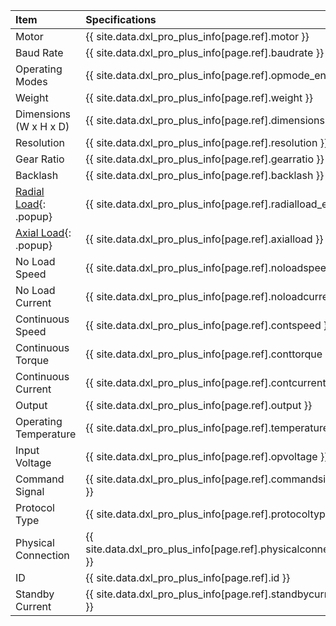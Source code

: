 
| Item                   | Specifications                                            |
|:-----------------------|:----------------------------------------------------------|
| Motor                  | {{ site.data.dxl_pro_plus_info[page.ref].motor }}              |
| Baud Rate              | {{ site.data.dxl_pro_plus_info[page.ref].baudrate }}           |
| Operating Modes        | {{ site.data.dxl_pro_plus_info[page.ref].opmode_en }}          |
| Weight                 | {{ site.data.dxl_pro_plus_info[page.ref].weight }}             |
| Dimensions (W x H x D) | {{ site.data.dxl_pro_plus_info[page.ref].dimensions }}         |
| Resolution             | {{ site.data.dxl_pro_plus_info[page.ref].resolution }}         |
| Gear Ratio             | {{ site.data.dxl_pro_plus_info[page.ref].gearratio }}          |
| Backlash               | {{ site.data.dxl_pro_plus_info[page.ref].backlash }}           |{% if site.data.dxl_pro_plus_info[page.ref].radialload_en != 'N/A' %}
| [Radial Load]{: .popup}| {{ site.data.dxl_pro_plus_info[page.ref].radialload_en }}      |{% else %}{% endif %}{% if site.data.dxl_pro_plus_info[page.ref].axialload != 'N/A' %}
| [Axial Load]{: .popup} | {{ site.data.dxl_pro_plus_info[page.ref].axialload }}          |{% else %}{% endif %}
| No Load Speed          | {{ site.data.dxl_pro_plus_info[page.ref].noloadspeed }}        |
| No Load Current        | {{ site.data.dxl_pro_plus_info[page.ref].noloadcurrent }}      |
| Continuous Speed       | {{ site.data.dxl_pro_plus_info[page.ref].contspeed }}          |
| Continuous Torque      | {{ site.data.dxl_pro_plus_info[page.ref].conttorque }}         |
| Continuous Current     | {{ site.data.dxl_pro_plus_info[page.ref].contcurrent }}        |
| Output                 | {{ site.data.dxl_pro_plus_info[page.ref].output }}             |
| Operating Temperature  | {{ site.data.dxl_pro_plus_info[page.ref].temperature }}        |
| Input Voltage          | {{ site.data.dxl_pro_plus_info[page.ref].opvoltage }}          |
| Command Signal         | {{ site.data.dxl_pro_plus_info[page.ref].commandsignal }}      |
| Protocol Type          | {{ site.data.dxl_pro_plus_info[page.ref].protocoltype }}       |
| Physical Connection    | {{ site.data.dxl_pro_plus_info[page.ref].physicalconnection }} |
| ID                     | {{ site.data.dxl_pro_plus_info[page.ref].id }}                 |
| Standby Current        | {{ site.data.dxl_pro_plus_info[page.ref].standbycurrent }}     |

[Radial Load]: /assets/images/dxl/axial_radial_load_pro.png
[Axial Load]: /assets/images/dxl/axial_radial_load_pro.png
